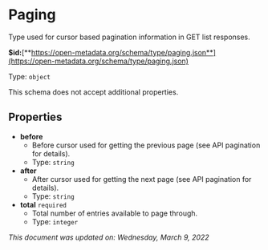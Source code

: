 # Paging

Type used for cursor based pagination information in GET list responses.

**$id:**[**https://open-metadata.org/schema/type/paging.json**](https://open-metadata.org/schema/type/paging.json)

Type: `object`

This schema does not accept additional properties.

## Properties

* **before**
  * Before cursor used for getting the previous page (see API pagination for details).
  * Type: `string`
* **after**
  * After cursor used for getting the next page (see API pagination for details).
  * Type: `string`
* **total** `required`
  * Total number of entries available to page through.
  * Type: `integer`

_This document was updated on: Wednesday, March 9, 2022_
